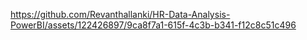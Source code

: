https://github.com/Revanthallanki/HR-Data-Analysis-PowerBI/assets/122426897/9ca8f7a1-615f-4c3b-b341-f12c8c51c496
